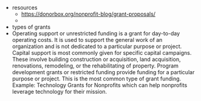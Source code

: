 - resources
	- https://donorbox.org/nonprofit-blog/grant-proposals/
	-
- types of grants
- Operating support or unrestricted funding is a grant for day-to-day operating costs. It is used to support the general work of an organization and is not dedicated to a particular purpose or project.
  Capital support is most commonly given for specific capital campaigns. These involve building construction or acquisition, land acquisition, renovations, remodeling, or the rehabilitating of property.
  Program development grants or restricted funding provide funding for a particular purpose or project. This is the most common type of grant funding.
  Example: Technology Grants for Nonprofits which can help nonprofits leverage technology for their mission.